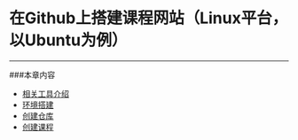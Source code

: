 在Github上搭建课程网站（Linux平台，以Ubuntu为例）
===
---

###本章内容

* [相关工具介绍](../introduce.md)
* [环境搭建](linux_environment.md)
* [创建仓库](linux_reponsitory.md)
* [创建课程](linux_course.md)
